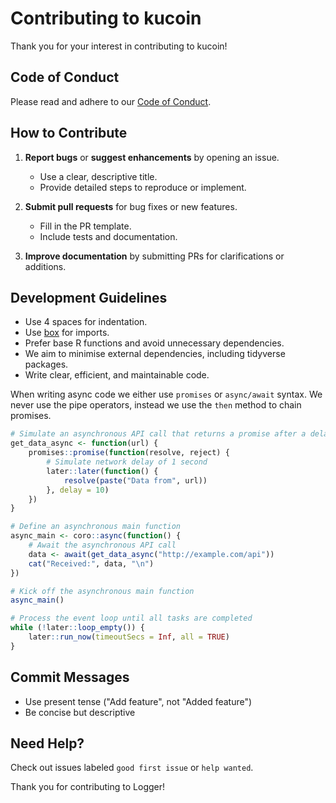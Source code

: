 # Contributing to kucoin

Thank you for your interest in contributing to kucoin!

## Code of Conduct

Please read and adhere to our [Code of Conduct](CODE_OF_CONDUCT.md).

## How to Contribute

1. **Report bugs** or **suggest enhancements** by opening an issue.
   - Use a clear, descriptive title.
   - Provide detailed steps to reproduce or implement.

2. **Submit pull requests** for bug fixes or new features.
   - Fill in the PR template.
   - Include tests and documentation.

3. **Improve documentation** by submitting PRs for clarifications or additions.

## Development Guidelines

- Use 4 spaces for indentation.
- Use [box](https://github.com/klmr/box) for imports.
- Prefer base R functions and avoid unnecessary dependencies.
- We aim to minimise external dependencies, including tidyverse packages.
- Write clear, efficient, and maintainable code.

When writing async code we either use `promises` or `async/await` syntax. We never use the pipe operators, instead we use the `then` method to chain promises.

```R
# Simulate an asynchronous API call that returns a promise after a delay
get_data_async <- function(url) {
    promises::promise(function(resolve, reject) {
        # Simulate network delay of 1 second
        later::later(function() {
            resolve(paste("Data from", url))
        }, delay = 10)
    })
}

# Define an asynchronous main function
async_main <- coro::async(function() {
    # Await the asynchronous API call
    data <- await(get_data_async("http://example.com/api"))
    cat("Received:", data, "\n")
})

# Kick off the asynchronous main function
async_main()

# Process the event loop until all tasks are completed
while (!later::loop_empty()) {
    later::run_now(timeoutSecs = Inf, all = TRUE)
}
```

## Commit Messages

- Use present tense ("Add feature", not "Added feature")
- Be concise but descriptive

## Need Help?

Check out issues labeled `good first issue` or `help wanted`.

Thank you for contributing to Logger!
